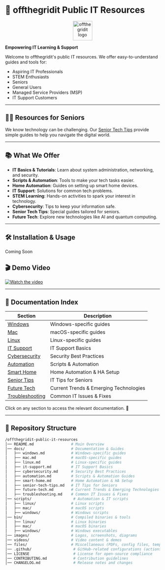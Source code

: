 # 🌟 offthegridit Public IT Resources

<p align="center">
  <img src="https://offthegridit.com/wp-content/uploads/2024/05/offthergridit-logo-tree1.jpg" alt="offthegridit logo" width="63">
</p>

**Empowering IT Learning & Support**

Welcome to offthegridit's public IT resources. We offer easy-to-understand guides and tools for:

- Aspiring IT Professionals
- STEM Enthusiasts
- Seniors
- General Users
- Managed Service Providers (MSP)
- IT Support Customers

---

## 👵👴 Resources for Seniors

We know technology can be challenging. Our [Senior Tech Tips](docs/senior-tech-tips.md) provide simple guides to help you navigate the digital world.

---

## 📚 What We Offer

- **IT Basics & Tutorials**: Learn about system administration, networking, and security.
- **Scripts & Automation**: Tools to make your tech tasks easier.
- **Home Automation**: Guides on setting up smart home devices.
- **IT Support**: Solutions for common tech problems.
- **STEM Learning**: Hands-on activities to spark your interest in technology.
- **Cybersecurity**: Tips to keep your information safe.
- **Senior Tech Tips**: Special guides tailored for seniors.
- **Future Tech**: Explore new technologies like AI and quantum computing.

---

## 🛠 Installation & Usage
Coming Soon

## 🎬 Demo Video
[![Watch the video](https://img.youtube.com/vi/reAXSyYBFM4/maxresdefault.jpg)](https://www.youtube.com/watch?v=reAXSyYBFM4)

---

## 📂 Documentation Index

| Section                                                                 | Description                                      |
|-------------------------------------------------------------------------|--------------------------------------------------|
| [Windows](docs/windows.md)                                              | Windows-specific guides                          |
| [Mac](docs/mac.md)                                                      | macOS-specific guides                            |
| [Linux](docs/linux.md)                                                  | Linux-specific guides                            |
| [IT Support](docs/it-support.md)                                        | IT Support Basics                                |
| [Cybersecurity](docs/cybersecurity.md)                                  | Security Best Practices                          |
| [Automation](docs/automation.md)                                        | Scripts & Automation                             |
| [Smart Home](docs/smart-home.md)                                        | Home Automation & HA Setup                       |
| [Senior Tips](docs/senior-tech-tips.md)                                 | IT Tips for Seniors                              |
| [Future Tech](docs/future-tech.md)                                      | Current Trends & Emerging Technologies           |
| [Troubleshooting](docs/troubleshooting.md)                              | Common IT Issues & Fixes                         |

Click on any section to access the relevant documentation. 🚀

---

## 📂 Repository Structure

```bash
/offthegridit-public-it-resources
│── README.md                 # Main Overview
│── docs/                     # Documentation & Guides
│   ├── windows.md            # Windows-specific guides
│   ├── mac.md                # macOS-specific guides
│   ├── linux.md              # Linux-specific guides
│   ├── it-support.md         # IT Support Basics
│   ├── cybersecurity.md      # Security Best Practices
│   ├── automation.md         # Scripts & Automation Guides
│   ├── smart-home.md         # Home Automation & HA Setup
│   ├── senior-tech-tips.md   # IT Tips for Seniors
│   ├── future-tech.md        # Current Trends & Emerging Technologies
│   ├── troubleshooting.md    # Common IT Issues & Fixes
│── scripts/                   # Automation & IT scripts
│   ├── linux/                # Linux scripts
│   ├── mac/                  # macOS scripts
│   ├── windows/              # Windows scripts
│── bin/                      # Compiled binaries & tools
│   ├── linux/                # Linux binaries
│   ├── mac/                  # macOS binaries
│   ├── windows/              # Windows executables
│── images/                   # Logos, screenshots, diagrams
│── videos/                   # Video content & demos
│── files/                    # Miscellaneous (PDFs, config files, templates)
│── .github/                   # GitHub-related configurations (actions, workflows)
│── LICENSE                    # License for open-source compliance
│── CONTRIBUTING.md            # Contribution guidelines
│── CHANGELOG.md               # Release notes and changes
